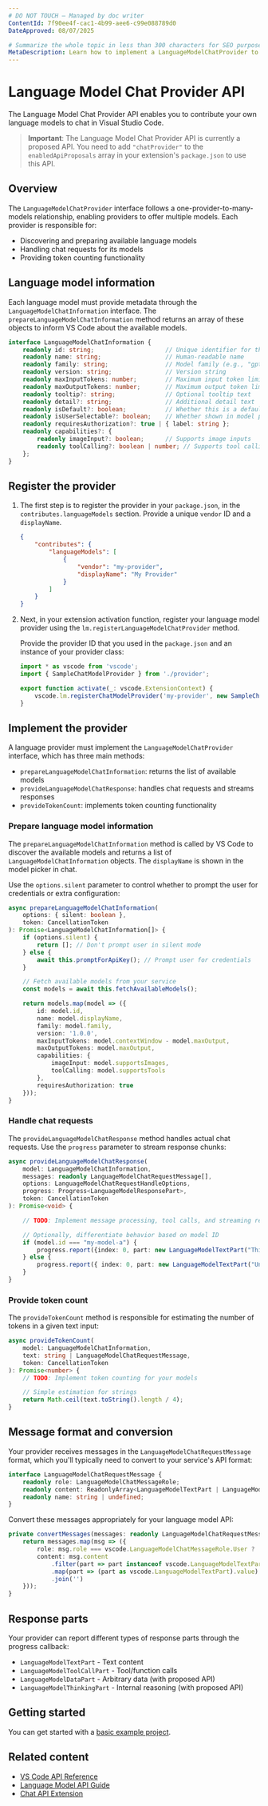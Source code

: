 ```yaml
---
# DO NOT TOUCH — Managed by doc writer
ContentId: 7f90ee4f-cac1-4b99-aee6-c99e088789d0
DateApproved: 08/07/2025

# Summarize the whole topic in less than 300 characters for SEO purpose
MetaDescription: Learn how to implement a LanguageModelChatProvider to contribute custom language models to VS Code's chat experience for extensions.
---
```


# Language Model Chat Provider API

The Language Model Chat Provider API enables you to contribute your own language models to chat in Visual Studio Code.

> **Important**: The Language Model Chat Provider API is currently a proposed API. You need to add `"chatProvider"` to the `enabledApiProposals` array in your extension's `package.json` to use this API.

## Overview

The `LanguageModelChatProvider` interface follows a one-provider-to-many-models relationship, enabling providers to offer multiple models. Each provider is responsible for:

- Discovering and preparing available language models
- Handling chat requests for its models
- Providing token counting functionality

## Language model information

Each language model must provide metadata through the `LanguageModelChatInformation` interface. The `prepareLanguageModelChatInformation` method returns an array of these objects to inform VS Code about the available models.

```typescript
interface LanguageModelChatInformation {
    readonly id: string;                    // Unique identifier for the model
    readonly name: string;                  // Human-readable name
    readonly family: string;                // Model family (e.g., "gpt-4", "claude")
    readonly version: string;               // Version string
    readonly maxInputTokens: number;        // Maximum input token limit
    readonly maxOutputTokens: number;       // Maximum output token limit
    readonly tooltip?: string;              // Optional tooltip text
    readonly detail?: string;               // Additional detail text
    readonly isDefault?: boolean;           // Whether this is a default model
    readonly isUserSelectable?: boolean;    // Whether shown in model picker
    readonly requiresAuthorization?: true | { label: string };
    readonly capabilities?: {
        readonly imageInput?: boolean;      // Supports image inputs
        readonly toolCalling?: boolean | number; // Supports tool calling
    };
}
```

## Register the provider

1. The first step is to register the provider in your `package.json`, in the `contributes.languageModels` section. Provide a unique `vendor` ID and a `displayName`.

    ```json
    {
        "contributes": {
            "languageModels": [
                {
                    "vendor": "my-provider",
                    "displayName": "My Provider"
                }
            ]
        }
    }
    ```

1. Next, in your extension activation function, register your language model provider using the `lm.registerLanguageModelChatProvider` method.

    Provide the provider ID that you used in the `package.json` and an instance of your provider class:

    ```typescript
    import * as vscode from 'vscode';
    import { SampleChatModelProvider } from './provider';

    export function activate(_: vscode.ExtensionContext) {
        vscode.lm.registerChatModelProvider('my-provider', new SampleChatModelProvider());
    }
    ```

## Implement the provider

A language provider must implement the `LanguageModelChatProvider` interface, which has three main methods:

- `prepareLanguageModelChatInformation`: returns the list of available models
- `provideLanguageModelChatResponse`: handles chat requests and streams responses
- `provideTokenCount`: implements token counting functionality

### Prepare language model information

The `prepareLanguageModelChatInformation` method is called by VS Code to discover the available models and returns a list of `LanguageModelChatInformation` objects. The `displayName` is shown in the model picker in chat.

Use the `options.silent` parameter to control whether to prompt the user for credentials or extra configuration:

```typescript
async prepareLanguageModelChatInformation(
    options: { silent: boolean },
    token: CancellationToken
): Promise<LanguageModelChatInformation[]> {
    if (options.silent) {
        return []; // Don't prompt user in silent mode
    } else {
        await this.promptForApiKey(); // Prompt user for credentials
    }

    // Fetch available models from your service
    const models = await this.fetchAvailableModels();

    return models.map(model => ({
        id: model.id,
        name: model.displayName,
        family: model.family,
        version: '1.0.0',
        maxInputTokens: model.contextWindow - model.maxOutput,
        maxOutputTokens: model.maxOutput,
        capabilities: {
            imageInput: model.supportsImages,
            toolCalling: model.supportsTools
        },
        requiresAuthorization: true
    }));
}
```

### Handle chat requests

The `provideLanguageModelChatResponse` method handles actual chat requests. Use the `progress` parameter to stream response chunks:

```typescript
async provideLanguageModelChatResponse(
    model: LanguageModelChatInformation,
    messages: readonly LanguageModelChatRequestMessage[],
    options: LanguageModelChatRequestHandleOptions,
    progress: Progress<LanguageModelResponsePart>,
    token: CancellationToken
): Promise<void> {

    // TODO: Implement message processing, tool calls, and streaming response

    // Optionally, differentiate behavior based on model ID
    if (model.id === "my-model-a") {
        progress.report({index: 0, part: new LanguageModelTextPart("This is my A response.") });
    } else {
        progress.report({ index: 0, part: new LanguageModelTextPart("Unknown model.") });
    }
}
```

### Provide token count

The `provideTokenCount` method is responsible for estimating the number of tokens in a given text input:

```typescript
async provideTokenCount(
    model: LanguageModelChatInformation,
    text: string | LanguageModelChatRequestMessage,
    token: CancellationToken
): Promise<number> {
    // TODO: Implement token counting for your models

    // Simple estimation for strings
    return Math.ceil(text.toString().length / 4);
}
```

## Message format and conversion

Your provider receives messages in the `LanguageModelChatRequestMessage` format, which you'll typically need to convert to your service's API format:

```typescript
interface LanguageModelChatRequestMessage {
    readonly role: LanguageModelChatMessageRole;
    readonly content: ReadonlyArray<LanguageModelTextPart | LanguageModelToolResultPart | LanguageModelToolCallPart | unknown>;
    readonly name: string | undefined;
}
```

Convert these messages appropriately for your language model API:

```typescript
private convertMessages(messages: readonly LanguageModelChatRequestMessage[]) {
    return messages.map(msg => ({
        role: msg.role === vscode.LanguageModelChatMessageRole.User ? 'user' : 'assistant',
        content: msg.content
            .filter(part => part instanceof vscode.LanguageModelTextPart)
            .map(part => (part as vscode.LanguageModelTextPart).value)
            .join('')
    }));
}
```

## Response parts

Your provider can report different types of response parts through the progress callback:

- `LanguageModelTextPart` - Text content
- `LanguageModelToolCallPart` - Tool/function calls
- `LanguageModelDataPart` - Arbitrary data (with proposed API)
- `LanguageModelThinkingPart` - Internal reasoning (with proposed API)

## Getting started

You can get started with a [basic example project](https://github.com/microsoft/vscode-extension-samples/blob/main/chat-model-provider-sample).

## Related content

- [VS Code API Reference](/api/references/vscode-api)
- [Language Model API Guide](/api/extension-guides/ai/language-model)
- [Chat API Extension](/api/extension-guides/ai/chat)
